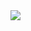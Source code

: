 <img src="https://cdn.discordapp.com/attachments/712351196106457158/814035995544518686/aboutMe.png">
